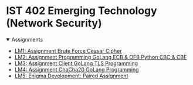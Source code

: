 # IST 402 Emerging Technology (Network Security)

<details open>
<summary>Assignments</summary>

- [LM1: Assignment Brute Force Ceasar Cipher](https://github.com/dharmik529/IST402/tree/main/LM1_BFCC)
- [LM2: Assignment Programming GoLang ECB & OFB Python CBC & CBF](https://github.com/dharmik529/IST402/tree/main/LM2_ECB%26OFB_CBC%26CBF)
- [LM3: Assignment Client GoLang TLS Programming](https://github.com/dharmik529/IST402/tree/main/LM3_TLS)
- [LM4: Assignment ChaCha20 GoLang Programming](https://github.com/dharmik529/IST402/tree/main/LM4_ChaCha20)
- [LM5: Enigma Development: Paired Assignment](https://github.com/dharmik529/IST402/tree/main/LM5_EnigmaDevelopment)

</details>

